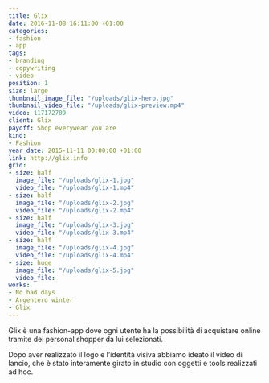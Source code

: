 ```yaml
---
title: Glix
date: 2016-11-08 16:11:00 +01:00
categories:
- fashion
- app
tags:
- branding
- copywriting
- video
position: 1
size: large
thumbnail_image_file: "/uploads/glix-hero.jpg"
thumbnail_video_file: "/uploads/glix-preview.mp4"
video: 117172709
client: Glix
payoff: Shop everywear you are
kind:
- Fashion
year_date: 2015-11-11 00:00:00 +01:00
link: http://glix.info
grid:
- size: half
  image_file: "/uploads/glix-1.jpg"
  video_file: "/uploads/glix-1.mp4"
- size: half
  image_file: "/uploads/glix-2.jpg"
  video_file: "/uploads/glix-2.mp4"
- size: half
  image_file: "/uploads/glix-3.jpg"
  video_file: "/uploads/glix-3.mp4"
- size: half
  image_file: "/uploads/glix-4.jpg"
  video_file: "/uploads/glix-4.mp4"
- size: huge
  image_file: "/uploads/glix-5.jpg"
  video_file: 
works:
- No bad days
- Argentero winter
- Glix
---
```


Glix è una fashion-app dove ogni utente ha la possibilità di acquistare online tramite dei personal shopper da lui selezionati.

Dopo aver realizzato il logo e l’identità visiva abbiamo ideato il video di lancio, che è stato interamente girato in studio con oggetti e tools realizzati ad hoc.
